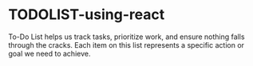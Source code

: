 # TODOLIST-using-react
To-Do List helps us track tasks, prioritize work, and ensure nothing falls through the cracks. Each item on this list represents a specific action or goal we need to achieve.
